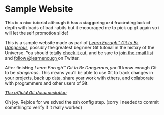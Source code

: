 # Sample Website

This is a nice tutorial although it has a staggering and frustrating lack of depth
with loads of bad habits but it encouraged me to pick up git again so i will
let the self promotion slide!

This is a sample website made as part of [*Learn Enough™ Git to Be
Dangerous*](http://learnenough.com/git-tutorial), possibly the greatest
beginner Git tutorial in the history of the Universe. You should totally [
check it out](http://learnenough.com/git-tutorial), and be sure to [join
the email list](http://learnenough.com/#email_list) and [follow @learnenough
](http://twitter.com/learnenough) on Twitter.

After finishing *Learn Enough™ Git to Be Dangerous*, you'll know enough Git
to be *dangerous*. This means you'll be able to use Git to track changes in
your projects, back up data, share your work with others, and collaborate
with programmers and other users of Git.

[*The official Git documentation*](https://git-scm.com/)

Oh joy. Rejoice for we solved the ssh config step. (sorry i needed to commit something
to verify if it really worked)
